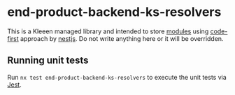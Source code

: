 # end-product-backend-ks-resolvers

This is a Kleeen managed library and intended to store [modules](https://docs.nestjs.com/modules#feature-modules) using [code-first](https://docs.nestjs.com/graphql/quick-start#code-first) approach by [nestjs](https://docs.nestjs.com/). Do not write anything here or it will be overridden.

## Running unit tests

Run `nx test end-product-backend-ks-resolvers` to execute the unit tests via [Jest](https://jestjs.io).
